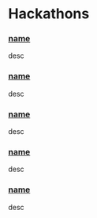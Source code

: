 # Hackathons

### [name](link)
desc


### [name](link)
desc

### [name](link)
desc

### [name](link)
desc

### [name](link)
desc
